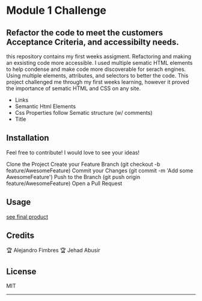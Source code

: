 # Module 1 Challenge

## Refactor the code to meet the customers Acceptance Criteria, and accessibilty needs.

this repository contains my first weeks assigment. Refactoring and making an exsisting code more accessible. I used multiple sematic HTML elements
to help condense and make code more discoverable for serach engines. Using multiple elements, attributes, and selectors to better the code. This project challenged me through my first weeks learning, however it proved the importance of sematic HTML and CSS on any site.

- Links
- Semantic Html Elements
- Css Properties follow Sematic structure (w/ comments)
- Title

## Installation
Feel free to contribute! I would love to see your ideas!

Clone the Project
Create your Feature Branch (git checkout -b feature/AwesomeFeature)
Commit your Changes (git commit -m 'Add some AwesomeFeature')
Push to the Branch (git push origin feature/AwesomeFeature)
Open a Pull Request

## Usage


[see final product](01-html-css-git-homework-demo.png)


## Credits

🏆 Alejandro Fimbres
🏆 Jehad Abusir



## License

MIT

---


